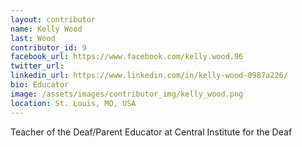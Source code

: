 ```yaml
---
layout: contributor
name: Kelly Wood
last: Wood
contributor_id: 9
facebook_url: https://www.facebook.com/kelly.wood.96
twitter_url: 
linkedin_url: https://www.linkedin.com/in/kelly-wood-0987a226/
bio: Educator
image: /assets/images/contributor_img/kelly_wood.png
location: St. Louis, MO, USA
---
```


Teacher of the Deaf/Parent Educator at Central Institute for the Deaf